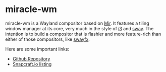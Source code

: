 # miracle-wm

miracle-wm is a Wayland compositor based on [Mir](https://github.com/MirServer/mir). It features a tiling window manager at its core, very much in the style of [i3](https://i3wm.org/) and [sway](https://github.com/swaywm/sway). The intention is to build a compositor that is flashier and more feature-rich than either of those compositors, like [swayfx](https://github.com/WillPower3309/swayfx).

Here are some important links:

- [Github Repository](https://github.com/mattkae/miracle-wm)
- [Snapcraft.io listing](https://snapcraft.io/miracle-wm)